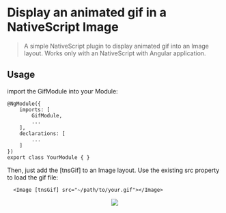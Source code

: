 # Display an animated gif in a NativeScript Image 

> A simple NativeScript plugin to display animated gif into an Image layout. 
> Works only with an NativeScript with Angular application. 

## Usage

import the GifModule into your Module:
```
@NgModule({
    imports: [
        GifModule,
        ...
    ],
    declarations: [
        ...
    ]
})
export class YourModule { }
```

Then, just add the [tnsGif] to an Image layout. Use the existing src property to load the gif file:
```  
  <Image [tnsGif] src="~/path/to/your.gif"></Image>
```

<p align="center"><img src ="https://github.com/bdauria/tns-ng-gif/blob/master/gif-demo.gif" /></p>
